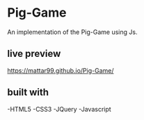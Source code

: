 # Pig-Game

An implementation of the Pig-Game using Js.


## live preview

https://mattar99.github.io/Pig-Game/

## built with
-HTML5
-CSS3
-JQuery
-Javascript

